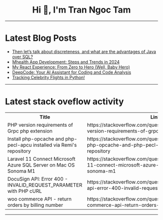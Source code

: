 <h1 align="center">Hi 👋, I'm Tran Ngoc Tam</h1>

---

# Latest Blog Posts 
<!-- BLOG-POST-LIST:START -->
- [Then let’s talk about discreteness, and what are the advantages of Java over SQL?](https://dev.to/esproc_spl/then-lets-talk-about-discreteness-and-what-are-the-advantages-of-java-over-sql-2113)
- [Mhealth App Development: Steps and Trends in 2024](https://dev.to/dmytro_kharyna/mhealth-app-development-steps-and-trends-in-2024-54j2)
- [My React Experience: From Zero to Hero &lpar;Well, Baby Hero&rpar;](https://dev.to/anshul_bhartiya_37e68ba7b/my-react-experience-from-zero-to-hero-well-baby-hero-3787)
- [DeepCode: Your AI Assistant for Coding and Code Analysis](https://dev.to/okibayu/deepcode-your-ai-assistant-for-coding-and-code-analysis-3ecb)
- [Tracking Celebrity Flights in Python!](https://dev.to/digitalizedsnake/tracking-celebrity-flights-in-python-1m86)
<!-- BLOG-POST-LIST:END -->

---

# Latest stack oveflow activity
<table>
  <tr><th>Title</th><th>Link</th></tr>
  <!-- STACKOVERFLOW:START --><tr><td>PHP version requirements of Grpc php extension</td><td>https://stackoverflow.com/questions/78521177/php-version-requirements-of-grpc-php-extension</td></tr><tr><td>Install php-opcache and php-pecl-apcu installed via Remi&#39;s repository</td><td>https://stackoverflow.com/questions/78521124/install-php-opcache-and-php-pecl-apcu-installed-via-remis-repository</td></tr><tr><td>Laravel 11 Connect Microsoft Azure SQL Server on Mac OS Sonoma M1</td><td>https://stackoverflow.com/questions/78521074/laravel-11-connect-microsoft-azure-sql-server-on-mac-os-sonoma-m1</td></tr><tr><td>DocuSign API: Error 400 - INVALID_REQUEST_PARAMETER with PHP cURL</td><td>https://stackoverflow.com/questions/78521073/docusign-api-error-400-invalid-request-parameter-with-php-curl</td></tr><tr><td>woo commerce API - return orders by billing number</td><td>https://stackoverflow.com/questions/78520936/woo-commerce-api-return-orders-by-billing-number</td></tr><!-- STACKOVERFLOW:END -->
</table>

---


